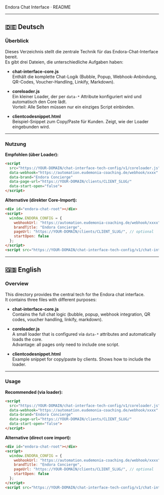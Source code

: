 Endora Chat Interface · README

---

## 🇩🇪 Deutsch

### Überblick
Dieses Verzeichnis stellt die zentrale Technik für das Endora-Chat-Interface bereit.  
Es gibt drei Dateien, die unterschiedliche Aufgaben haben:

- **chat-interface-core.js**  
  Enthält die komplette Chat-Logik (Bubble, Popup, Webhook-Anbindung, QR-Codes, Voucher-Handling, Linkify, Markdown).

- **coreloader.js**  
  Ein kleiner Loader, der per `data-*` Attribute konfiguriert wird und automatisch den Core lädt.  
  Vorteil: Alle Seiten müssen nur ein einziges Script einbinden.

- **clientcodesnippet.html**  
  Beispiel-Snippet zum Copy/Paste für Kunden. Zeigt, wie der Loader eingebunden wird.

---

### Nutzung

**Empfohlen (über Loader):**
```html
<script
  src="https://YOUR-DOMAIN/chat-interface-tech-config/v1/coreloader.js"
  data-webhook="https://automation.eudemonia-coaching.de/webhook/xxxx"
  data-brand="Endora Concierge"
  data-page-url="https://YOUR-DOMAIN/clients/CLIENT_SLUG/"
  data-start-open="false">
</script>
```

**Alternative (direkter Core-Import):**
```html
<div id="endora-chat-root"></div>
<script>
  window.ENDORA_CONFIG = {
    webhookUrl: "https://automation.eudemonia-coaching.de/webhook/xxxx",
    brandTitle: "Endora Concierge",
    pageUrl: "https://YOUR-DOMAIN/clients/CLIENT_SLUG/", // optional
    startOpen: false
  };
</script>
<script src="https://YOUR-DOMAIN/chat-interface-tech-config/v1/chat-interface-core.js"></script>
```

---

## 🇬🇧 English

### Overview
This directory provides the central tech for the Endora chat interface.  
It contains three files with different purposes:

- **chat-interface-core.js**  
  Contains the full chat logic (bubble, popup, webhook integration, QR codes, voucher handling, linkify, markdown).

- **coreloader.js**  
  A small loader that is configured via `data-*` attributes and automatically loads the core.  
  Advantage: all pages only need to include one script.

- **clientcodesnippet.html**  
  Example snippet for copy/paste by clients. Shows how to include the loader.

---

### Usage

**Recommended (via loader):**
```html
<script
  src="https://YOUR-DOMAIN/chat-interface-tech-config/v1/coreloader.js"
  data-webhook="https://automation.eudemonia-coaching.de/webhook/xxxx"
  data-brand="Endora Concierge"
  data-page-url="https://YOUR-DOMAIN/clients/CLIENT_SLUG/"
  data-start-open="false">
</script>
```

**Alternative (direct core import):**
```html
<div id="endora-chat-root"></div>
<script>
  window.ENDORA_CONFIG = {
    webhookUrl: "https://automation.eudemonia-coaching.de/webhook/xxxx",
    brandTitle: "Endora Concierge",
    pageUrl: "https://YOUR-DOMAIN/clients/CLIENT_SLUG/", // optional
    startOpen: false
  };
</script>
<script src="https://YOUR-DOMAIN/chat-interface-tech-config/v1/chat-interface-core.js"></script>
```
